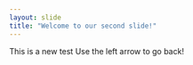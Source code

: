 ```yaml
---
layout: slide
title: "Welcome to our second slide!"
---
```

This is a new test
Use the left arrow to go back!
